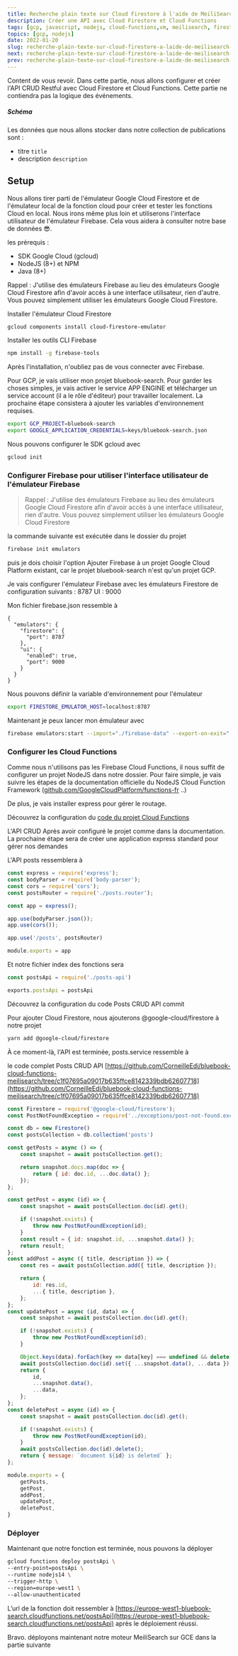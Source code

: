 ```yaml
---
title: Recherche plain texte sur Cloud Firestore à l'aide de MeiliSearch 2 - api
description: Créer une API avec Cloud Firestore et Cloud Functions
tags: [gcp, javascript, nodejs, cloud-functions,vm, meilisearch, firestore]
topics: [gcp, nodejs]
date: 2022-01-20 
slug: recherche-plain-texte-sur-cloud-firestore-a-laide-de-meilisearch-2-api
next: recherche-plain-texte-sur-cloud-firestore-a-laide-de-meilisearch-3-meilisearch
prev: recherche-plain-texte-sur-cloud-firestore-a-laide-de-meilisearch-1-introduction
---
```


Content de vous revoir. Dans cette partie, nous allons configurer et créer l'API CRUD Restful avec Cloud Firestore et Cloud Functions. Cette partie ne contiendra pas la logique des événements.

##### Schéma
Les données que nous allons stocker dans notre collection de publications sont :

- titre `title`
- description `description`

## Setup

Nous allons tirer parti de l'émulateur Google Cloud Firestore et de l'émulateur local de la fonction cloud pour créer et tester les fonctions Cloud en local. Nous irons même plus loin et utiliserons l'interface utilisateur de l'émulateur Firebase. Cela vous aidera à consulter notre base de données 😎.

les prérequis :

- SDK Google Cloud (gcloud)
- NodeJS (8+) et NPM
- Java (8+)

Rappel : J'utilise des émulateurs Firebase au lieu des émulateurs Google Cloud Firestore afin d'avoir accès à une interface utilisateur, rien d'autre. Vous pouvez simplement utiliser les émulateurs Google Cloud Firestore.

Installer l'émulateur Cloud Firestore

```bash
gcloud components install cloud-firestore-emulator
```

Installer les outils CLI Firebase

```bash
npm install -g firebase-tools
```

Après l'installation, n'oubliez pas de vous connecter avec Firebase.

Pour GCP, je vais utiliser mon projet bluebook-search. Pour garder les choses simples, je vais activer le service APP ENGINE et télécharger un service account (il a le rôle d'éditeur) pour travailler localement. La prochaine étape consistera à ajouter les variables d'environnement requises.

```bash
export GCP_PROJECT=bluebook-search
export GOOGLE_APPLICATION_CREDENTIALS=keys/bluebook-search.json
```

Nous pouvons configurer le SDK gcloud avec

```bash
gcloud init
```

### Configurer Firebase pour utiliser l'interface utilisateur de l'émulateur Firebase

> Rappel : J'utilise des émulateurs Firebase au lieu des émulateurs Google Cloud Firestore afin d'avoir accès à une interface utilisateur, rien d'autre. Vous pouvez simplement utiliser les émulateurs Google Cloud Firestore
>

la commande suivante est exécutée dans le dossier du projet

```bash
firebase init emulators
```

puis je dois choisir l'option Ajouter Firebase à un projet Google Cloud Platform existant, car le projet bluebook-search n'est qu'un projet GCP.

Je vais configurer l'émulateur Firebase avec les émulateurs Firestore de configuration suivants : 8787 UI : 9000

Mon fichier firebase.json ressemble à

```json[firebase.json]
{
  "emulators": {
    "firestore": {
      "port": 8787
    },
    "ui": {
      "enabled": true,
      "port": 9000
    }
  }
}
```

Nous pouvons définir la variable d'environnement pour l'émulateur

```bash
export FIRESTORE_EMULATOR_HOST=localhost:8787
```

Maintenant je peux lancer mon émulateur avec

```bash
firebase emulators:start --import="./firebase-data" --export-on-exit="./firebase-data"
```

### Configurer les  Cloud Functions

Comme nous n'utilisons pas les Firebase Cloud Functions, il nous suffit de configurer un projet NodeJS dans notre dossier. Pour faire simple, je vais suivre les étapes de la documentation officielle du NodeJS Cloud Function Framework ([github.com/GoogleCloudPlatform/functions-fr](http://github.com/GoogleCloudPlatform/functions-fr) ..)

De plus, je vais installer express pour gérer le routage.

Découvrez la configuration du [code du projet Cloud Functions](https://github.com/CorneilleEdi/bluebook-cloud-functions-meilisearch/tree/44c570da524547213fb57c7fee869840c3401b92)

L'API CRUD
Après avoir configuré le projet comme dans la documentation. La prochaine étape sera de créer une application express standard pour gérer nos demandes

L'API posts ressemblera à

```javascript
const express = require('express');
const bodyParser = require('body-parser');
const cors = require('cors');
const postsRouter = require('./posts.router');

const app = express();

app.use(bodyParser.json());
app.use(cors());

app.use('/posts', postsRouter)

module.exports = app
```

Et notre fichier index des fonctions sera

```javascript
const postsApi = require('./posts-api')

exports.postsApi = postsApi
```

Découvrez la configuration du code Posts CRUD API commit

Pour ajouter Cloud Firestore, nous ajouterons @google-cloud/firestore à notre projet

```bash
yarn add @google-cloud/firestore
```

À ce moment-là, l'API est terminée, posts.service ressemble à

le code complet Posts CRUD API [https://github.com/CorneilleEdi/bluebook-cloud-functions-meilisearch/tree/c1f07695a09017b635ffce8142339bdb62607718](https://github.com/CorneilleEdi/bluebook-cloud-functions-meilisearch/tree/c1f07695a09017b635ffce8142339bdb62607718)

```javascript
const Firestore = require('@google-cloud/firestore');
const PostNotFoundException = require('../exceptions/post-not-found.exception');

const db = new Firestore()
const postsCollection = db.collection('posts')

const getPosts = async () => {
    const snapshot = await postsCollection.get();

    return snapshot.docs.map(doc => {
        return { id: doc.id, ...doc.data() };
    });
};

const getPost = async (id) => {
    const snapshot = await postsCollection.doc(id).get();

    if (!snapshot.exists) {
        throw new PostNotFoundException(id);
    }
    const result = { id: snapshot.id, ...snapshot.data() };
    return result;
};
const addPost = async ({ title, description }) => {
    const res = await postsCollection.add({ title, description });

    return {
        id: res.id,
        ...{ title, description },
    };
};
const updatePost = async (id, data) => {
    const snapshot = await postsCollection.doc(id).get();

    if (!snapshot.exists) {
        throw new PostNotFoundException(id);
    }

    Object.keys(data).forEach(key => data[key] === undefined && delete data[key])
    await postsCollection.doc(id).set({ ...snapshot.data(), ...data });
    return {
        id,
        ...snapshot.data(),
        ...data,
    };
};
const deletePost = async (id) => {
    const snapshot = await postsCollection.doc(id).get();

    if (!snapshot.exists) {
        throw new PostNotFoundException(id);
    }
    await postsCollection.doc(id).delete();
    return { message: `document ${id} is deleted` };
};

module.exports = {
    getPosts,
    getPost,
    addPost,
    updatePost,
    deletePost,
}
```

### Déployer

Maintenant que notre fonction est terminée, nous pouvons la déployer

```bash
gcloud functions deploy postsApi \
--entry-point=postsApi \
--runtime nodejs14 \
--trigger-http \
--region=europe-west1 \
--allow-unauthenticated
```

L’url de la fonction doit ressembler à [https://europe-west1-bluebook-search.cloudfunctions.net/postsApi](https://europe-west1-bluebook-search.cloudfunctions.net/postsApi) après le déploiement réussi.

Bravo. déployons maintenant notre moteur MeiliSearch sur GCE dans la partie suivante

